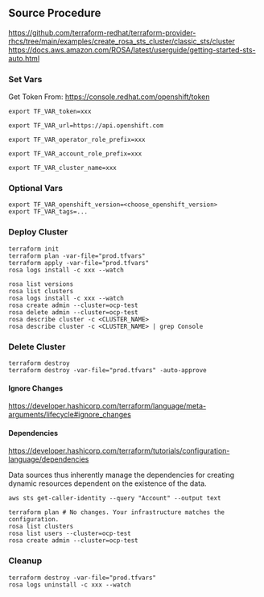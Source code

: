 ## Source Procedure
https://github.com/terraform-redhat/terraform-provider-rhcs/tree/main/examples/create_rosa_sts_cluster/classic_sts/cluster
https://docs.aws.amazon.com/ROSA/latest/userguide/getting-started-sts-auto.html


### Set Vars
Get Token From:
https://console.redhat.com/openshift/token
```
export TF_VAR_token=xxx
```
```
export TF_VAR_url=https://api.openshift.com
```
```
export TF_VAR_operator_role_prefix=xxx
```
```
export TF_VAR_account_role_prefix=xxx
```
```
export TF_VAR_cluster_name=xxx
```


### Optional Vars
```
export TF_VAR_openshift_version=<choose_openshift_version>
export TF_VAR_tags=...
```

### Deploy Cluster
```
terraform init
terraform plan -var-file="prod.tfvars"
terraform apply -var-file="prod.tfvars"
rosa logs install -c xxx --watch
```
```
rosa list versions
rosa list clusters
rosa logs install -c xxx --watch
rosa create admin --cluster=ocp-test
rosa delete admin --cluster=ocp-test
rosa describe cluster -c <CLUSTER_NAME>
rosa describe cluster -c <CLUSTER_NAME> | grep Console

```
### Delete Cluster
```
terraform destroy
terraform destroy -var-file="prod.tfvars" -auto-approve
```

#### Ignore Changes
https://developer.hashicorp.com/terraform/language/meta-arguments/lifecycle#ignore_changes

#### Dependencies
https://developer.hashicorp.com/terraform/tutorials/configuration-language/dependencies

Data sources thus inherently manage the dependencies for creating dynamic resources dependent on the existence of the data.
```
aws sts get-caller-identity --query "Account" --output text
```
```
terraform plan # No changes. Your infrastructure matches the configuration.
rosa list clusters
rosa list users --cluster=ocp-test
rosa create admin --cluster=ocp-test
```
### Cleanup
```
terraform destroy -var-file="prod.tfvars"
rosa logs uninstall -c xxx --watch
```